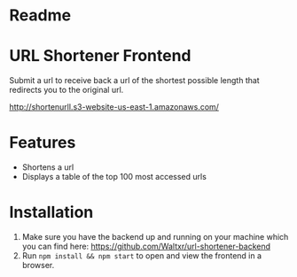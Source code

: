 # Readme

# URL Shortener Frontend
Submit a url to receive back a url of the shortest possible length that redirects you to the original url.

<http://shortenurll.s3-website-us-east-1.amazonaws.com/>

# Features
- Shortens a url
- Displays a table of the top 100 most accessed urls

# Installation
1. Make sure you have the backend up and running on your machine which you can find here: https://github.com/Waltxr/url-shortener-backend
2. Run `npm install && npm start` to open and view the frontend in a browser.
